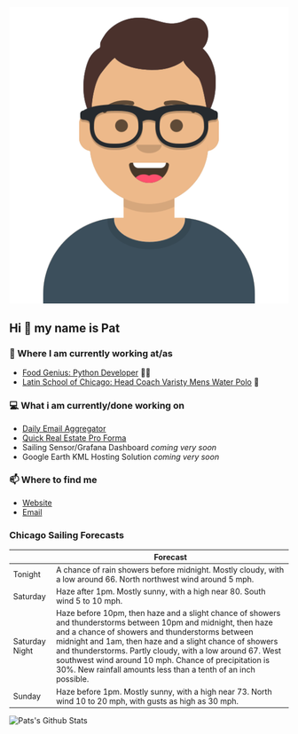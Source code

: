 [![Social banner for p-j-falconer](https://raw.githubusercontent.com/P-J-FALCONER/P-J-FALCONER/master/assets/avataaars.svg)](https://patfalconer.com/)
## Hi :wave: my name is Pat

### 💼 Where I am currently working at/as
- [Food Genius: Python Developer](https://getfoodgenius.com/) 🍔🐍
- [Latin School of Chicago: Head Coach Varisty Mens Water Polo](https://www.latinschool.org/) 🤽


### 💻 What i am currently/done working on
 - [Daily Email Aggregator](https://github.com/P-J-FALCONER/dott_daily_mail)
 - [Quick Real Estate Pro Forma](https://github.com/P-J-FALCONER/henry)
 - Sailing Sensor/Grafana Dashboard *coming very soon*
 - Google Earth KML Hosting Solution *coming very soon*

### 📫 Where to find me
 - [Website](https://patfalconer.com/)
 - [Email](mailto:patrick.j.falconer@gmail.com)


### Chicago Sailing Forecasts
|   | Forecast  |
|---|---|
| Tonight | A chance of rain showers before midnight. Mostly cloudy, with a low around 66. North northwest wind around 5 mph. |
| Saturday | Haze after 1pm. Mostly sunny, with a high near 80. South wind 5 to 10 mph. |
| Saturday Night | Haze before 10pm, then haze and a slight chance of showers and thunderstorms between 10pm and midnight, then haze and a chance of showers and thunderstorms between midnight and 1am, then haze and a slight chance of showers and thunderstorms. Partly cloudy, with a low around 67. West southwest wind around 10 mph. Chance of precipitation is 30%. New rainfall amounts less than a tenth of an inch possible. |
| Sunday | Haze before 1pm. Mostly sunny, with a high near 73. North wind 10 to 20 mph, with gusts as high as 30 mph. |

![Pats's Github Stats](https://github-readme-stats.vercel.app/api?username=p-j-falconer&show_icons=true&theme=radical)
